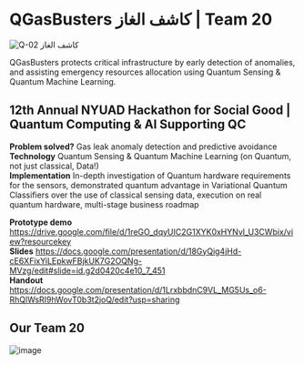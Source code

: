 # QGasBusters كاشف الغاز | Team 20

![Q-02](https://github.com/mateo-st/qsensing-qml/assets/72941972/7e9faaba-55f9-4ae6-aa80-1ca11ad337c3)
كاشف الغاز

QGasBusters protects critical infrastructure by early detection of anomalies, and assisting emergency resources allocation using Quantum Sensing & Quantum Machine Learning.

## **12th Annual NYUAD Hackathon for Social Good | Quantum Computing &amp; AI Supporting QC**

**Problem solved?** Gas leak anomaly detection and predictive avoidance <br />
**Technology** Quantum Sensing & Quantum Machine Learning (on Quantum, not just classical, Data!) <br />
**Implementation** In-depth investigation of Quantum hardware requirements for the sensors, demonstrated quantum advantage in Variational Quantum Classifiers over the use of classical sensing data, execution on real quantum hardware, multi-stage business roadmap <br />

**Prototype demo** https://drive.google.com/file/d/1reGO_dqyUIC2G1XYK0xHYNvl_U3CWbix/view?resourcekey <br />
**Slides** https://docs.google.com/presentation/d/18GyQig4jHd-cE6XFixYiLEpkwFBjkUK7G2OQNg-MVzg/edit#slide=id.g2d0420c4e10_7_451 <br />
**Handout** https://docs.google.com/presentation/d/1LrxbbdnC9VL_MG5Us_o6-RhQlWsRI9hWovT0b3t2joQ/edit?usp=sharing



## **Our Team 20**

![image](https://github.com/mateo-st/qsensing-qml/assets/72941972/243cd18a-d8f6-4c7f-b5c8-82f8f44923ce)

